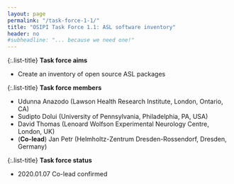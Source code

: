 ```yaml
---
layout: page
permalink: "/task-force-1-1/"
title: "OSIPI Task Force 1.1: ASL software inventory"
header: no
#subheadline: "... because we need one!"
---
```


{:.list-title}
**Task force aims**

- Create an inventory of open source ASL packages

{:.list-title}
**Task force members**

- Udunna Anazodo (Lawson Health Research Institute, London, Ontario, CA)
- Sudipto Dolui (University of Pennsylvania, Philadelphia, PA, USA)
- David Thomas (Lenoard Wolfson Experimental Neurology Centre, London, UK)
- (**Co-lead**) Jan Petr (Helmholtz-Zentrum Dresden-Rossendorf, Dresden, Germany)

{:.list-title}
**Task force status**

- 2020.01.07 Co-lead confirmed



